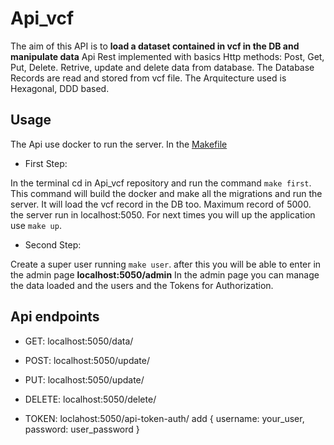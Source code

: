 # Api_vcf
The aim of this API is to **load a dataset contained in vcf in the DB and manipulate data**
Api Rest implemented with basics Http methods: Post, Get, Put, Delete.
Retrive, update and delete data from database.
The Database Records are read and stored from vcf file.
The Arquitecture used is Hexagonal, DDD based.

## Usage

The Api use docker to run the server.
In the [Makefile](/Makefile)

- First Step:

In the terminal cd in Api_vcf repository and run the command `make first`.
This command will build the docker and make all the migrations and run the server.
It will load the vcf record in the DB too. Maximum record of 5000.
the server run in localhost:5050.
For next times you will up the application use `make up`.

- Second Step:

Create a super user running `make user`.
after this you will be able to enter in the admin page **localhost:5050/admin**
In the admin page you can manage the data loaded and the users and the Tokens for Authorization.

## Api endpoints

- GET: localhost:5050/data/<id>
- POST: localhost:5050/update/
- PUT: localhost:5050/update/<id>
- DELETE: localhost:5050/delete/<id>
  
- TOKEN: loclahost:5050/api-token-auth/  add { username: your_user, password: user_password }

